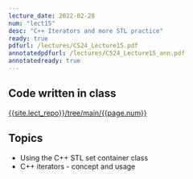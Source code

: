 ```yaml
---
lecture_date: 2022-02-28
num: "lect15"
desc: "C++ Iterators and more STL practice"
ready: true
pdfurl: /lectures/CS24_Lecture15.pdf
annotatedpdfurl: /lectures/CS24_Lecture15_ann.pdf
annotatedready: true
---
```


## Code written in class

[{{site.lect_repo}}/tree/main/{{page.num}}]({{site.lect_repo}}/tree/main/{{page.num}})


## Topics
* Using the C++ STL set container class
* C++ iterators - concept and usage